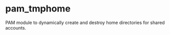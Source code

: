pam_tmphome
===========

PAM module to dynamically create and destroy home directories for shared accounts.
